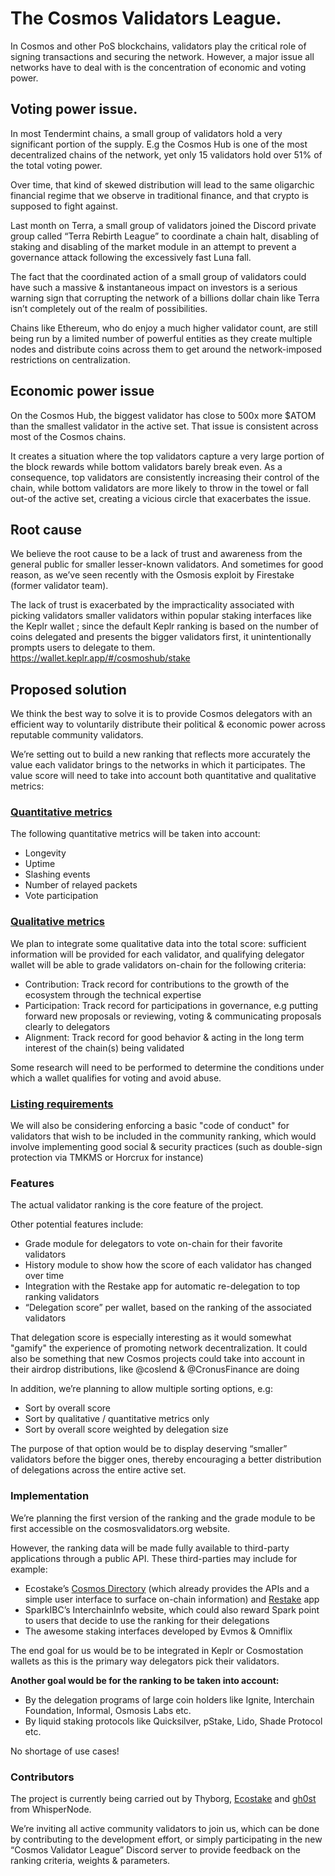# The Cosmos Validators League.

In Cosmos and other PoS blockchains, validators play the critical role of signing transactions and securing the network. However, a major issue all networks have to deal with is the concentration of economic and voting power.

## Voting power issue.

In most Tendermint chains, a small group of validators hold a very significant portion of the supply. E.g the Cosmos Hub is one of the most decentralized chains of the network, yet only 15 validators hold over 51% of the total voting power.

Over time, that kind of skewed distribution will lead to the same oligarchic financial regime that we observe in traditional finance, and that crypto is supposed to fight against.

Last month on Terra, a small group of validators joined the Discord private group called “Terra Rebirth League” to coordinate a chain halt, disabling of staking and disabling of the market module in an attempt to prevent a governance attack following the excessively fast Luna fall.

The fact that the coordinated action of a small group of validators could have such a massive & instantaneous impact on investors is a serious warning sign that corrupting the network of a billions dollar chain like Terra isn’t completely out of the realm of possibilities.

Chains like Ethereum, who do enjoy a much higher validator count, are still being run by a limited number of powerful entities as they create multiple nodes and distribute coins across them to get around the network-imposed restrictions on centralization.

## Economic power issue

On the Cosmos Hub, the biggest validator has close to 500x more $ATOM than the smallest validator in the active set. That issue is consistent across most of the Cosmos chains.

It creates a situation where the top validators capture a very large portion of the block rewards while bottom validators barely break even. As a consequence, top validators are consistently increasing their control of the chain, while bottom validators are more likely to throw in the towel or fall out-of the active set, creating a vicious circle that exacerbates the issue.

## Root cause

We believe the root cause to be a lack of trust and awareness from the general public for smaller lesser-known validators. And sometimes for good reason, as we’ve seen recently with the Osmosis exploit by Firestake (former validator team).

The lack of trust is exacerbated by the impracticality associated with picking validators smaller validators within popular staking interfaces like the Keplr wallet ; since the default Keplr ranking is based on the number of coins delegated and presents the bigger validators first, it unintentionally prompts users to delegate to them.
https://wallet.keplr.app/#/cosmoshub/stake


## Proposed solution

We think the best way to solve it is to provide Cosmos delegators with an efficient way to voluntarily distribute their political & economic power across reputable community validators.

We’re setting out to build a new ranking that reflects more accurately the value each validator brings to the networks in which it participates. The value score will need to take into account both quantitative and qualitative metrics:

### <u>Quantitative metrics</u>

The following quantitative metrics will be taken into account:
<ul>
<li> Longevity
<li> Uptime
<li> Slashing events
<li> Number of relayed packets
<li> Vote participation
</ul>

### <u>Qualitative metrics</u>

We plan to integrate some qualitative data into the total score: sufficient information will be provided for each validator, and qualifying delegator wallet will be able to grade validators on-chain for the following criteria:
<ul>
<li>Contribution: Track record for contributions to the growth of the ecosystem through the technical expertise</li>
<li>Participation: Track record for participations in governance, e.g putting forward new proposals or reviewing,
voting & communicating proposals clearly to delegators</li>
<li>Alignment: Track record for good behavior & acting in the long term interest of the chain(s) being validated
</ul>

Some research will need to be performed to determine the conditions under which a wallet qualifies for voting and avoid abuse.


### <u>Listing requirements</u>

We will also be considering enforcing a basic "code of conduct" for validators that wish to be included in the community ranking, which would involve implementing good social & security practices (such as double-sign protection via TMKMS or Horcrux for instance)

### Features

The actual validator ranking is the core feature of the project.

Other potential features include:
<ul>
<li>Grade module for delegators to vote on-chain for their favorite validators
<li>History module to show how the score of each validator has changed over time
<li>Integration with the Restake app for automatic re-delegation to top ranking validators
<li>“Delegation score” per wallet, based on the ranking of the associated validators
</ul>

That delegation score is especially interesting as it would somewhat "gamify" the experience of promoting network decentralization. It could also be something that new Cosmos projects could take into account in their airdrop distributions, like @coslend & @CronusFinance are doing

In addition, we’re planning to allow multiple sorting options, e.g:
<ul>
<li>Sort by overall score
<li>Sort by qualitative / quantitative metrics only
<li>Sort by overall score weighted by delegation size
</ul>

The purpose of that option would be to display deserving “smaller” validators before the bigger ones, thereby encouraging a better distribution of delegations across the entire active set.

### Implementation
We’re planning the first version of the ranking and the grade module to be first accessible on the cosmosvalidators.org website.

However, the ranking data will be made fully available to third-party applications through a public API. These third-parties may include for example:
<ul>
<li>Ecostake’s <a href="https://cosmos.directory">Cosmos Directory</a> (which already provides the APIs and a simple user interface to surface on-chain information) and <a href="https://restake.app">Restake</a> app
<li>SparkIBC’s InterchainInfo website, which could also reward Spark point to users that decide to use the ranking for their delegations
<li>The awesome staking interfaces developed by Evmos & Omniflix
</ul>

The end goal for us would be to be integrated in Keplr or Cosmostation wallets as this is the primary way delegators
pick their validators.

<b>Another goal would be for the ranking to be taken into account:</b>
<ul>
<li>By the delegation programs of large coin holders like Ignite, Interchain Foundation, Informal, Osmosis Labs etc.
<li>By liquid staking protocols like Quicksilver, pStake, Lido, Shade Protocol etc.
</ul>

No shortage of use cases!

### Contributors
The project is currently being carried out by Thyborg, <a href="https://github.com/eco-stake">Ecostake</a> and <a href="https://github.com/gh0stdotexe">gh0st</a> from WhisperNode</a>.

We’re inviting all active community validators to join us, which can be done by contributing to the development effort, or simply participating in the new “Cosmos Validator League” Discord server to provide feedback on the ranking criteria, weights & parameters.
